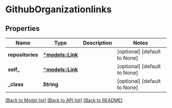 # GithubOrganizationlinks

## Properties
Name | Type | Description | Notes
------------ | ------------- | ------------- | -------------
**repositories** | [***models::Link**](Link.md) |  | [optional] [default to None]
**self_** | [***models::Link**](Link.md) |  | [optional] [default to None]
**_class** | **String** |  | [optional] [default to None]

[[Back to Model list]](../README.md#documentation-for-models) [[Back to API list]](../README.md#documentation-for-api-endpoints) [[Back to README]](../README.md)


